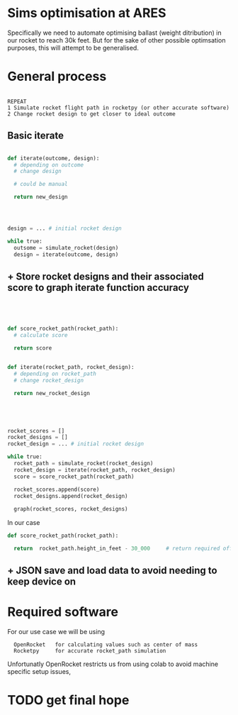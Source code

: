 


# Sims optimisation at ARES


Specifically we need to automate optimising ballast (weight ditribution) in our rocket to reach 30k feet. But for the sake of other possible optimsation purposes, this will attempt to be generalised.

# General process


```

REPEAT
1 Simulate rocket flight path in rocketpy (or other accurate software)
2 Change rocket design to get closer to ideal outcome

```


## Basic iterate 


```Python

def iterate(outcome, design):
  # depending on outcome
  # change design

  # could be manual

  return new_design




design = ... # initial rocket design

while true:
  outsome = simulate_rocket(design)
  design = iterate(outcome, design)

```




## + Store rocket designs and their associated score to graph iterate function accuracy




```Python




def score_rocket_path(rocket_path):
  # calculate score

  return score


def iterate(rocket_path, rocket_design):
  # depending on rocket_path
  # change rocket_design

  return new_rocket_design





rocket_scores = [] 
rocket_designs = [] 
rocket_design = ... # initial rocket design

while true:
  rocket_path = simulate_rocket(rocket_design)
  rocket_design = iterate(rocket_path, rocket_design)
  score = score_rocket_path(rocket_path)

  rocket_scores.append(score)
  rocket_designs.append(rocket_design)
 
  graph(rocket_scores, rocket_designs) 

```



In our case


```Python
def score_rocket_path(rocket_path):

  return  rocket_path.height_in_feet - 30_000     # return required offset from target
```





## + JSON save and load data to avoid needing to keep device on

## 






# Required software

For our use case we will be using 
```
  OpenRocket   for calculating values such as center of mass
  Rocketpy     for accurate rocket_path simulation
```

Unfortunatly OpenRocket restricts us from using colab to avoid machine specific setup issues,







# TODO get final hope